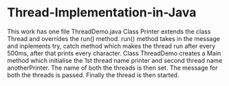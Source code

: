 # Thread-Implementation-in-Java
This work has one file ThreadDemo.java
Class Printer extends the class Thread and overrides the run() method. run() method takes in the message and inplements try, catch method which makes the thread run after every 500ms, after that prints every character.
Class ThreadDemo creates a Main method which initialise the 1st thread name printer and second thread name anotherPrinter. The name of both the threads is then set. The message for both the threads is passed. Finally the thread is then started.
